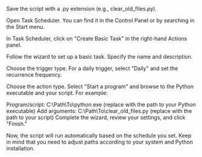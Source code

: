 Save the script with a .py extension (e.g., clear_old_files.py).

Open Task Scheduler. You can find it in the Control Panel or by searching in the Start menu.

In Task Scheduler, click on "Create Basic Task" in the right-hand Actions panel.

Follow the wizard to set up a basic task. Specify the name and description.

Choose the trigger type. For a daily trigger, select "Daily" and set the recurrence frequency.

Choose the action type. Select "Start a program" and browse to the Python executable and your script. For example:

Program/script: C:\Path\To\python.exe (replace with the path to your Python executable)
Add arguments: C:\Path\To\clear_old_files.py (replace with the path to your script)
Complete the wizard, review your settings, and click "Finish."

Now, the script will run automatically based on the schedule you set. Keep in mind that you need to adjust paths according to your system and Python installation.